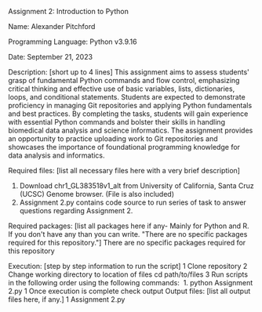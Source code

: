 Assignment 2: Introduction to Python

Name: Alexander Pitchford

Programming Language: Python v3.9.16

Date: September 21, 2023

Description:
[short up to 4 lines] This assignment aims to assess students' grasp of fundamental Python commands and flow control, emphasizing critical thinking and effective use of basic variables, lists, dictionaries, loops, and conditional statements. Students are expected to demonstrate proficiency in managing Git repositories and applying Python fundamentals and best practices. By completing the tasks, students will gain experience with essential Python commands and bolster their skills in handling biomedical data analysis and science informatics. The assignment provides an opportunity to practice uploading work to Git repositories and showcases the importance of foundational programming knowledge for data analysis and informatics.

Required files:
[list all necessary files here with a very brief description]
1. Download chr1_GL383518v1_alt from University of California, Santa Cruz (UCSC) Genome browser. (File is also included)
2. Assignment 2.py contains code source to run series of task to answer questions regarding Assignment 2. 

Required packages:
[list all packages here if any- Mainly for Python and R. If you don't have any than you can write. "There are no specific packages required for this repository."]
There are no specific packages required for this repository

Execution:
[step by step information to run the script]
	1	Clone repository
	2	Change working directory to location of files cd path/to/files
	3	Run scripts in the following order using the following commands:  1. python Assignment 2.py
	1	Once execution is complete check output
Output files:
[list all output files here, if any.]
	1	Assignment 2.py

